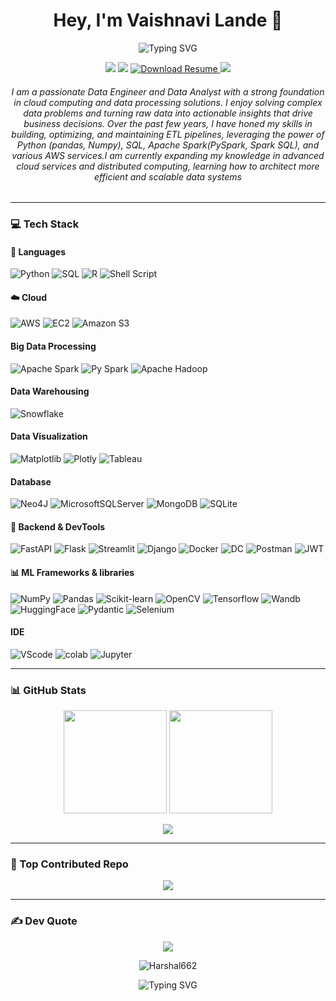 <h1 align="center">Hey, I'm Vaishnavi Lande 👋</h1>
<p align="center">
  <img src="https://readme-typing-svg.herokuapp.com?font=Fira+Code&size=22&duration=2000&pause=5000&center=true&width=705&lines=Data+Scientist+%7C+Data+Engineer+%7C+Python+Developer;" alt="Typing SVG" />

<p align="center">
 <a href="mailto:vaishnaviglande30@gmail.com"><img src="https://img.shields.io/badge/Gmail-D14836?style=for-the-badge&logo=gmail&logoColor=white" /></a>
<a href="https://www.linkedin.com/in/vaishnavi-lande/" target="_blank"><img src="https://img.shields.io/badge/LinkedIn-%230077B5.svg?style=for-the-badge&logo=linkedin&logoColor=white" /></a> 
  <a href="" target="_blank">
    <img src="https://img.shields.io/badge/Resume-Download-white?style=for-the-badge&logo=adobeacrobatreader" alt="Download Resume">
  </a>
  <a href="" target="_blank"><img src="https://img.shields.io/badge/Portfolio-255E63?style=for-the-badge&logo=About.me&logoColor=white" /></a> 
</p>
</p><h6 align="center"> I am a passionate Data Engineer and Data Analyst with a strong foundation in cloud computing and data processing solutions. I enjoy solving complex data problems and turning raw data into actionable insights that drive business decisions. Over the past few years, I have honed my skills in building, optimizing, and maintaining ETL pipelines, leveraging the power of Python (pandas, Numpy), SQL, Apache Spark(PySpark, Spark SQL), and various AWS services.I am currently expanding my knowledge in advanced cloud services and distributed computing, learning how to architect more efficient and scalable data systems
</h6>

---

### 💻 Tech Stack

#### 🚀 Languages
![Python](https://img.shields.io/badge/Python-3776AB?style=for-the-badge&logo=python&logoColor=white)
![SQL](https://img.shields.io/badge/sql-00599C?style=for-the-badge&logo=SQL&logoColor=white)
![R](https://img.shields.io/badge/R-276DC3?style=for-the-badge&logo=r&logoColor=white)
![Shell Script](https://img.shields.io/badge/Shell_Script-121011?style=for-the-badge&logo=gnu-bash&logoColor=white)

#### ☁️ Cloud
![AWS](https://img.shields.io/badge/AWS-232F3E?style=for-the-badge&logo=amazon-aws&logoColor=FF9900)
![EC2](https://img.shields.io/badge/EC2-ED8034?style=for-the-badge&logo=EC2&logoColor=black)
![Amazon S3](https://img.shields.io/badge/Amazon%20S3-DA5041?style=for-the-badge&logo=amazons3&logoColor=white)

#### Big Data Processing
![Apache Spark](https://img.shields.io/badge/Apache_Spark-FFFFFF?style=for-the-badge&logo=apachespark&logoColor=#E35A16)
![Py Spark](https://img.shields.io/badge/Py_Spark-FFFFFF?style=for-the-badge&logo=apachespark&logoColor=#E35A16)
![Apache Hadoop](https://img.shields.io/badge/Apache%20Hadoop-66CCFF?style=for-the-badge&logo=apachehadoop&logoColor=black)

#### Data Warehousing
![Snowflake](https://img.shields.io/badge/snowflake-%2329B5E8.svg?style=for-the-badge&logo=snowflake&logoColor=white)

#### Data Visualization
![Matplotlib](https://img.shields.io/badge/Matplotlib-ffffff?style=for-the-badge&logo=matplotlib&logoColor=black)
![Plotly](https://img.shields.io/badge/Plotly-239120?style=for-the-badge&logo=plotly&logoColor=white)
![Tableau](https://img.shields.io/badge/Tableau-FF8A40?style=for-the-badge&logo=tableau&logoColor=#E35A16)

#### Database 
![Neo4J](https://img.shields.io/badge/Neo4j-008CC1?style=for-the-badge&logo=neo4j&logoColor=white)
![MicrosoftSQLServer](https://img.shields.io/badge/Microsoft%20SQL%20Server-CC2927?style=for-the-badge&logo=microsoft%20sql%20server&logoColor=white)
![MongoDB](https://img.shields.io/badge/MongoDB-4ea94b?style=for-the-badge&logo=mongodb&logoColor=white)
![SQLite](https://img.shields.io/badge/SQLite-07405E?style=for-the-badge&logo=sqlite&logoColor=white)

#### 🧠 Backend & DevTools
![FastAPI](https://img.shields.io/badge/FastAPI-005571?style=for-the-badge&logo=fastapi)
![Flask](https://img.shields.io/badge/flask-%23000.svg?style=for-the-badge&logo=flask&logoColor=white)
![Streamlit](https://img.shields.io/badge/Streamlit-%23FE4B4B.svg?style=for-the-badge&logo=streamlit&logoColor=white)
![Django](https://img.shields.io/badge/django-%23092E20.svg?style=for-the-badge&logo=django&logoColor=white)
![Docker](https://img.shields.io/badge/Docker-2496ED?style=for-the-badge&logo=docker&logoColor=white)
![DC](https://img.shields.io/badge/Docker%20Compose-2496ED?style=for-the-badge&logo=docker&logoColor=white)
![Postman](https://img.shields.io/badge/Postman-FF6C37?style=for-the-badge&logo=postman&logoColor=white)
![JWT](https://img.shields.io/badge/JWT-black?style=for-the-badge&logo=JSON%20web%20tokens)

#### 📊 ML Frameworks & libraries
![NumPy](https://img.shields.io/badge/NumPy-013243?style=for-the-badge&logo=numpy&logoColor=white)
![Pandas](https://img.shields.io/badge/Pandas-150458?style=for-the-badge&logo=pandas&logoColor=white)
![Scikit-learn](https://img.shields.io/badge/Scikit--learn-F7931E?style=for-the-badge&logo=scikit-learn&logoColor=white)
![OpenCV](https://img.shields.io/badge/opencv-%23white.svg?style=for-the-badge&logo=opencv&logoColor=white)
![Tensorflow](https://img.shields.io/badge/TensorFlow-FF6F00?style=for-the-badge&logo=tensorflow&logoColor=white)
![Wandb](https://img.shields.io/badge/Weights_&_Biases-FFBE00?style=for-the-badge&logo=WeightsAndBiases&logoColor=white)
![HuggingFace](https://img.shields.io/badge/-HuggingFace-FDEE21?style=for-the-badge&logo=HuggingFace&logoColor=black)
![Pydantic](https://img.shields.io/badge/Pydantic-E92063?style=for-the-badge&logo=Pydantic&logoColor=white)
![Selenium](https://img.shields.io/badge/Selenium-43B02A?style=for-the-badge&logo=Selenium&logoColor=white)

#### IDE
![VScode](https://img.shields.io/badge/VSCode-0078D4?style=for-the-badge&logo=visual%20studio%20code&logoColor=white)
![colab](https://img.shields.io/badge/Colab-F9AB00?style=for-the-badge&logo=googlecolab&color=525252)
![Jupyter](https://img.shields.io/badge/Jupyter-F9AB00?style=for-the-badge&logo=jupyter&color=525252)

---

### 📊 GitHub Stats

<p align="center">
  <img src="https://github-readme-stats.vercel.app/api?username=Harshal662&theme=gruvbox&show_icons=true&hide_border=false&count_private=true" height="165px"/>
  <img src="https://github-readme-stats.vercel.app/api/top-langs/?username=Harshal662&theme=gruvbox&layout=compact&hide_border=false" height="165px"/>
</p>

<p align="center">
  <img src="https://nirzak-streak-stats.vercel.app/?user=Harshal662&theme=gruvbox&hide_border=false" />
</p>

---

### 📌 Top Contributed Repo
<p align="center">
  <img src="https://github-contributor-stats.vercel.app/api?username=Harshal662&limit=5&theme=dark&combine_all_yearly_contributions=true" />
</p>

---

### ✍️ Dev Quote
<p align="center">
  <img src="https://quotes-github-readme.vercel.app/api?type=horizontal&theme=radical" />
</p>


<p align="center">
  <img src="https://komarev.com/ghpvc/?username=Harshal662&label=Profile%20views&color=0e75b6&style=flat" alt="Harshal662" />
</p>

<p align="center">
  <img src="https://readme-typing-svg.herokuapp.com?font=Fira+Code&size=22&duration=3000&pause=1000&center=true&width=435&lines=abakharshal@gmail.com;+91 7028090495;Harshal+Abak✌️👨‍💻" alt="Typing SVG" />
</p>
